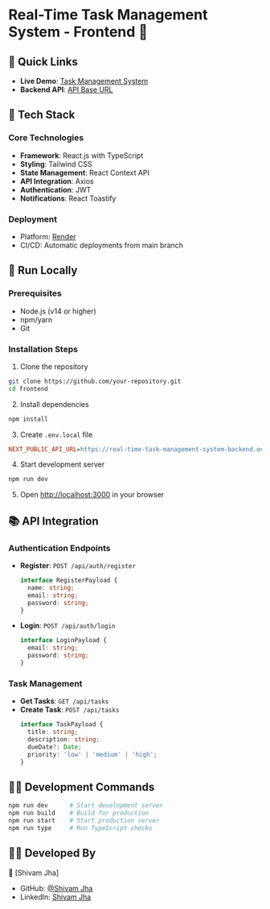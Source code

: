 # Real-Time Task Management System - Frontend 🚀

## 🔗 Quick Links
- **Live Demo**: [Task Management System](https://real-time-task-management-system-vzcn.onrender.com)
- **Backend API**: [API Base URL](https://real-time-task-management-system-backend.onrender.com)

## 📌 Tech Stack

### Core Technologies
- **Framework**: React.js with TypeScript
- **Styling**: Tailwind CSS
- **State Management**: React Context API
- **API Integration**: Axios
- **Authentication**: JWT
- **Notifications**: React Toastify

### Deployment
- Platform: [Render](https://real-time-task-management-system-vzcn.onrender.com)
- CI/CD: Automatic deployments from main branch

## 🚀 Run Locally

### Prerequisites
- Node.js (v14 or higher)
- npm/yarn
- Git

### Installation Steps

1. Clone the repository
```bash
git clone https://github.com/your-repository.git
cd frontend
```

2. Install dependencies
```bash
npm install
```

3. Create `.env.local` file
```ini
NEXT_PUBLIC_API_URL=https://real-time-task-management-system-backend.onrender.com/api
```

4. Start development server
```bash
npm run dev
```

5. Open [http://localhost:3000](http://localhost:3000) in your browser

## 📚 API Integration

### Authentication Endpoints
- **Register**: `POST /api/auth/register`
  ```typescript
  interface RegisterPayload {
    name: string;
    email: string;
    password: string;
  }
  ```

- **Login**: `POST /api/auth/login`
  ```typescript
  interface LoginPayload {
    email: string;
    password: string;
  }
  ```

### Task Management
- **Get Tasks**: `GET /api/tasks`
- **Create Task**: `POST /api/tasks`
  ```typescript
  interface TaskPayload {
    title: string;
    description: string;
    dueDate?: Date;
    priority: 'low' | 'medium' | 'high';
  }
  ```

## 👨‍💻 Development Commands

```bash
npm run dev      # Start development server
npm run build    # Build for production
npm run start    # Start production server
npm run type     # Run TypeScript checks
```
## 👨‍💻 Developed By
🚀 [Shivam Jha]
- GitHub: [@Shivam Jha](https://github.com/shivamjha2110)
- LinkedIn: [Shivam Jha](https://linkedin.com/in/shivamjha21)
